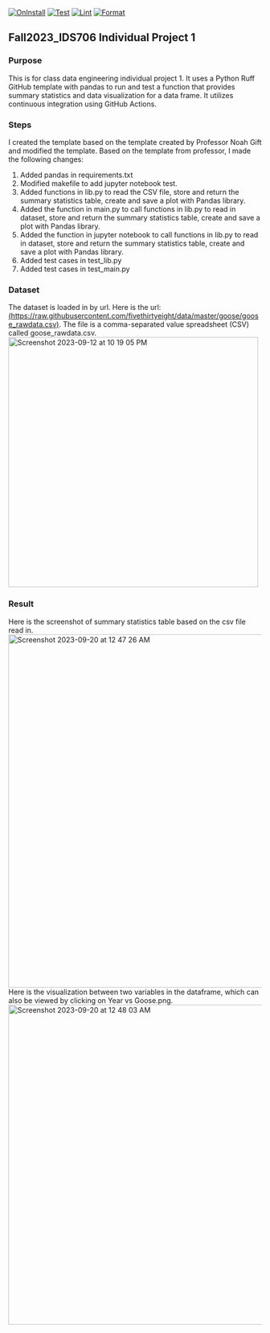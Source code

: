 [![OnInstall](https://github.com/nogibjj/Fall2023_IDS706_IndividualProject1_JiayiZhou/actions/workflows/install.yml/badge.svg)](https://github.com/nogibjj/Fall2023_IDS706_IndividualProject1_JiayiZhou/actions/workflows/install.yml)
[![Test](https://github.com/nogibjj/Fall2023_IDS706_IndividualProject1_JiayiZhou/actions/workflows/test.yml/badge.svg)](https://github.com/nogibjj/Fall2023_IDS706_IndividualProject1_JiayiZhou/actions/workflows/test.yml)
[![Lint](https://github.com/nogibjj/Fall2023_IDS706_IndividualProject1_JiayiZhou/actions/workflows/lint.yml/badge.svg)](https://github.com/nogibjj/Fall2023_IDS706_IndividualProject1_JiayiZhou/actions/workflows/lint.yml)
[![Format](https://github.com/nogibjj/Fall2023_IDS706_IndividualProject1_JiayiZhou/actions/workflows/format.yml/badge.svg)](https://github.com/nogibjj/Fall2023_IDS706_IndividualProject1_JiayiZhou/actions/workflows/format.yml)
## Fall2023_IDS706 Individual Project 1

### Purpose
This is for class data engineering individual project 1. It uses a Python Ruff GitHub template with pandas to run and test a function that provides summary statistics and data visualization for a data frame. It utilizes continuous integration using GitHub Actions.

### Steps
I created the template based on the template created by Professor Noah Gift and modified the template. Based on the template from professor, I made the following changes:
1. Added pandas in requirements.txt
2. Modified makefile to add jupyter notebook test.
3. Added functions in lib.py to read the CSV file, store and return the summary statistics table, create and save a plot with Pandas library.
4. Added the function in main.py to call functions in lib.py to read in dataset, store and return the summary statistics table, create and save a plot with Pandas library.
5. Added the function in jupyter notebook to call functions in lib.py to read in dataset, store and return the summary statistics table, create and save a plot with Pandas library.
6. Added test cases in test_lib.py
7. Added test cases in test_main.py

### Dataset
The dataset is loaded in by url.  Here is the url: [(https://raw.githubusercontent.com/fivethirtyeight/data/master/goose/goose_rawdata.csv)](https://raw.githubusercontent.com/fivethirtyeight/data/master/goose/goose_rawdata.csv). The file is a comma-separated value spreadsheet (CSV) called goose_rawdata.csv.  
<img width="497" alt="Screenshot 2023-09-12 at 10 19 05 PM" src="https://github.com/nogibjj/Fall2023_IDS706_MiniProject3_JiayiZhou/assets/143651921/ca45cc76-2d2e-4d26-a2b5-6bff9dcaf0ee">

### Result
Here is the screenshot of summary statistics table based on the csv file read in.  
<img width="702" alt="Screenshot 2023-09-20 at 12 47 26 AM" src="https://github.com/nogibjj/Fall2023_IDS706_IndividualProject1_JiayiZhou/assets/143651921/f5cf338a-61f1-42a9-893a-1f404b54e8d6">  
Here is the visualization between two variables in the dataframe, which can also be viewed by clicking on Year vs Goose.png.  
<img width="636" alt="Screenshot 2023-09-20 at 12 48 03 AM" src="https://github.com/nogibjj/Fall2023_IDS706_IndividualProject1_JiayiZhou/assets/143651921/5163f95d-bb74-4583-a961-2896959fdfab">





